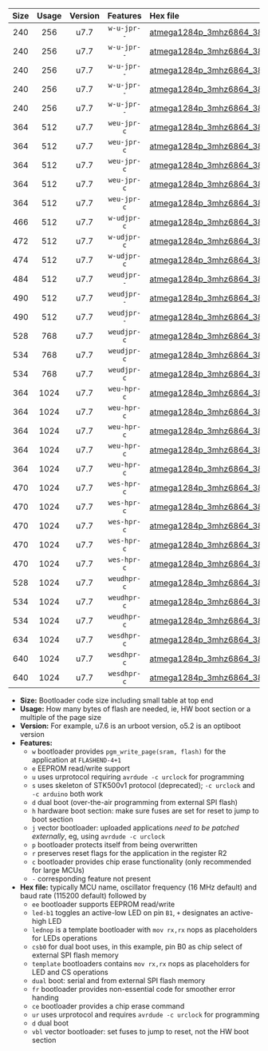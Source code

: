 |Size|Usage|Version|Features|Hex file|
|:-:|:-:|:-:|:-:|:--|
|240|256|u7.7|`w-u-jpr--`|[atmega1284p_3mhz6864_38400bps_led+b5_ur_vbl.hex](https://raw.githubusercontent.com/stefanrueger/urboot/main/bootloaders/atmega1284p/fcpu_3mhz6864/38400_bps/atmega1284p_3mhz6864_38400bps_led+b5_ur_vbl.hex)|
|240|256|u7.7|`w-u-jpr--`|[atmega1284p_3mhz6864_38400bps_led+b7_ur_vbl.hex](https://raw.githubusercontent.com/stefanrueger/urboot/main/bootloaders/atmega1284p/fcpu_3mhz6864/38400_bps/atmega1284p_3mhz6864_38400bps_led+b7_ur_vbl.hex)|
|240|256|u7.7|`w-u-jpr--`|[atmega1284p_3mhz6864_38400bps_led+c7_ur_vbl.hex](https://raw.githubusercontent.com/stefanrueger/urboot/main/bootloaders/atmega1284p/fcpu_3mhz6864/38400_bps/atmega1284p_3mhz6864_38400bps_led+c7_ur_vbl.hex)|
|240|256|u7.7|`w-u-jpr--`|[atmega1284p_3mhz6864_38400bps_led+d7_ur_vbl.hex](https://raw.githubusercontent.com/stefanrueger/urboot/main/bootloaders/atmega1284p/fcpu_3mhz6864/38400_bps/atmega1284p_3mhz6864_38400bps_led+d7_ur_vbl.hex)|
|240|256|u7.7|`w-u-jpr--`|[atmega1284p_3mhz6864_38400bps_lednop_ur_vbl.hex](https://raw.githubusercontent.com/stefanrueger/urboot/main/bootloaders/atmega1284p/fcpu_3mhz6864/38400_bps/atmega1284p_3mhz6864_38400bps_lednop_ur_vbl.hex)|
|364|512|u7.7|`weu-jpr-c`|[atmega1284p_3mhz6864_38400bps_ee_led+b5_fr_ce_ur_vbl.hex](https://raw.githubusercontent.com/stefanrueger/urboot/main/bootloaders/atmega1284p/fcpu_3mhz6864/38400_bps/atmega1284p_3mhz6864_38400bps_ee_led+b5_fr_ce_ur_vbl.hex)|
|364|512|u7.7|`weu-jpr-c`|[atmega1284p_3mhz6864_38400bps_ee_led+b7_fr_ce_ur_vbl.hex](https://raw.githubusercontent.com/stefanrueger/urboot/main/bootloaders/atmega1284p/fcpu_3mhz6864/38400_bps/atmega1284p_3mhz6864_38400bps_ee_led+b7_fr_ce_ur_vbl.hex)|
|364|512|u7.7|`weu-jpr-c`|[atmega1284p_3mhz6864_38400bps_ee_led+c7_fr_ce_ur_vbl.hex](https://raw.githubusercontent.com/stefanrueger/urboot/main/bootloaders/atmega1284p/fcpu_3mhz6864/38400_bps/atmega1284p_3mhz6864_38400bps_ee_led+c7_fr_ce_ur_vbl.hex)|
|364|512|u7.7|`weu-jpr-c`|[atmega1284p_3mhz6864_38400bps_ee_led+d7_fr_ce_ur_vbl.hex](https://raw.githubusercontent.com/stefanrueger/urboot/main/bootloaders/atmega1284p/fcpu_3mhz6864/38400_bps/atmega1284p_3mhz6864_38400bps_ee_led+d7_fr_ce_ur_vbl.hex)|
|364|512|u7.7|`weu-jpr-c`|[atmega1284p_3mhz6864_38400bps_ee_lednop_fr_ce_ur_vbl.hex](https://raw.githubusercontent.com/stefanrueger/urboot/main/bootloaders/atmega1284p/fcpu_3mhz6864/38400_bps/atmega1284p_3mhz6864_38400bps_ee_lednop_fr_ce_ur_vbl.hex)|
|466|512|u7.7|`w-udjpr-c`|[atmega1284p_3mhz6864_38400bps_led+c7_csb3_dual_fr_ce_ur_vbl.hex](https://raw.githubusercontent.com/stefanrueger/urboot/main/bootloaders/atmega1284p/fcpu_3mhz6864/38400_bps/atmega1284p_3mhz6864_38400bps_led+c7_csb3_dual_fr_ce_ur_vbl.hex)|
|472|512|u7.7|`w-udjpr-c`|[atmega1284p_3mhz6864_38400bps_led+d7_csc7_dual_fr_ce_ur_vbl.hex](https://raw.githubusercontent.com/stefanrueger/urboot/main/bootloaders/atmega1284p/fcpu_3mhz6864/38400_bps/atmega1284p_3mhz6864_38400bps_led+d7_csc7_dual_fr_ce_ur_vbl.hex)|
|474|512|u7.7|`w-udjpr-c`|[atmega1284p_3mhz6864_38400bps_template_dual_fr_ce_ur_vbl.hex](https://raw.githubusercontent.com/stefanrueger/urboot/main/bootloaders/atmega1284p/fcpu_3mhz6864/38400_bps/atmega1284p_3mhz6864_38400bps_template_dual_fr_ce_ur_vbl.hex)|
|484|512|u7.7|`weudjpr--`|[atmega1284p_3mhz6864_38400bps_ee_led+c7_csb3_dual_fr_ur_vbl.hex](https://raw.githubusercontent.com/stefanrueger/urboot/main/bootloaders/atmega1284p/fcpu_3mhz6864/38400_bps/atmega1284p_3mhz6864_38400bps_ee_led+c7_csb3_dual_fr_ur_vbl.hex)|
|490|512|u7.7|`weudjpr--`|[atmega1284p_3mhz6864_38400bps_ee_led+d7_csc7_dual_fr_ur_vbl.hex](https://raw.githubusercontent.com/stefanrueger/urboot/main/bootloaders/atmega1284p/fcpu_3mhz6864/38400_bps/atmega1284p_3mhz6864_38400bps_ee_led+d7_csc7_dual_fr_ur_vbl.hex)|
|490|512|u7.7|`weudjpr--`|[atmega1284p_3mhz6864_38400bps_ee_template_dual_fr_ur_vbl.hex](https://raw.githubusercontent.com/stefanrueger/urboot/main/bootloaders/atmega1284p/fcpu_3mhz6864/38400_bps/atmega1284p_3mhz6864_38400bps_ee_template_dual_fr_ur_vbl.hex)|
|528|768|u7.7|`weudjpr-c`|[atmega1284p_3mhz6864_38400bps_ee_led+c7_csb3_dual_fr_ce_ur_vbl.hex](https://raw.githubusercontent.com/stefanrueger/urboot/main/bootloaders/atmega1284p/fcpu_3mhz6864/38400_bps/atmega1284p_3mhz6864_38400bps_ee_led+c7_csb3_dual_fr_ce_ur_vbl.hex)|
|534|768|u7.7|`weudjpr-c`|[atmega1284p_3mhz6864_38400bps_ee_led+d7_csc7_dual_fr_ce_ur_vbl.hex](https://raw.githubusercontent.com/stefanrueger/urboot/main/bootloaders/atmega1284p/fcpu_3mhz6864/38400_bps/atmega1284p_3mhz6864_38400bps_ee_led+d7_csc7_dual_fr_ce_ur_vbl.hex)|
|534|768|u7.7|`weudjpr-c`|[atmega1284p_3mhz6864_38400bps_ee_template_dual_fr_ce_ur_vbl.hex](https://raw.githubusercontent.com/stefanrueger/urboot/main/bootloaders/atmega1284p/fcpu_3mhz6864/38400_bps/atmega1284p_3mhz6864_38400bps_ee_template_dual_fr_ce_ur_vbl.hex)|
|364|1024|u7.7|`weu-hpr-c`|[atmega1284p_3mhz6864_38400bps_ee_led+b5_fr_ce_ur.hex](https://raw.githubusercontent.com/stefanrueger/urboot/main/bootloaders/atmega1284p/fcpu_3mhz6864/38400_bps/atmega1284p_3mhz6864_38400bps_ee_led+b5_fr_ce_ur.hex)|
|364|1024|u7.7|`weu-hpr-c`|[atmega1284p_3mhz6864_38400bps_ee_led+b7_fr_ce_ur.hex](https://raw.githubusercontent.com/stefanrueger/urboot/main/bootloaders/atmega1284p/fcpu_3mhz6864/38400_bps/atmega1284p_3mhz6864_38400bps_ee_led+b7_fr_ce_ur.hex)|
|364|1024|u7.7|`weu-hpr-c`|[atmega1284p_3mhz6864_38400bps_ee_led+c7_fr_ce_ur.hex](https://raw.githubusercontent.com/stefanrueger/urboot/main/bootloaders/atmega1284p/fcpu_3mhz6864/38400_bps/atmega1284p_3mhz6864_38400bps_ee_led+c7_fr_ce_ur.hex)|
|364|1024|u7.7|`weu-hpr-c`|[atmega1284p_3mhz6864_38400bps_ee_led+d7_fr_ce_ur.hex](https://raw.githubusercontent.com/stefanrueger/urboot/main/bootloaders/atmega1284p/fcpu_3mhz6864/38400_bps/atmega1284p_3mhz6864_38400bps_ee_led+d7_fr_ce_ur.hex)|
|364|1024|u7.7|`weu-hpr-c`|[atmega1284p_3mhz6864_38400bps_ee_lednop_fr_ce_ur.hex](https://raw.githubusercontent.com/stefanrueger/urboot/main/bootloaders/atmega1284p/fcpu_3mhz6864/38400_bps/atmega1284p_3mhz6864_38400bps_ee_lednop_fr_ce_ur.hex)|
|470|1024|u7.7|`wes-hpr-c`|[atmega1284p_3mhz6864_38400bps_ee_led+b5_fr_ce.hex](https://raw.githubusercontent.com/stefanrueger/urboot/main/bootloaders/atmega1284p/fcpu_3mhz6864/38400_bps/atmega1284p_3mhz6864_38400bps_ee_led+b5_fr_ce.hex)|
|470|1024|u7.7|`wes-hpr-c`|[atmega1284p_3mhz6864_38400bps_ee_led+b7_fr_ce.hex](https://raw.githubusercontent.com/stefanrueger/urboot/main/bootloaders/atmega1284p/fcpu_3mhz6864/38400_bps/atmega1284p_3mhz6864_38400bps_ee_led+b7_fr_ce.hex)|
|470|1024|u7.7|`wes-hpr-c`|[atmega1284p_3mhz6864_38400bps_ee_led+c7_fr_ce.hex](https://raw.githubusercontent.com/stefanrueger/urboot/main/bootloaders/atmega1284p/fcpu_3mhz6864/38400_bps/atmega1284p_3mhz6864_38400bps_ee_led+c7_fr_ce.hex)|
|470|1024|u7.7|`wes-hpr-c`|[atmega1284p_3mhz6864_38400bps_ee_led+d7_fr_ce.hex](https://raw.githubusercontent.com/stefanrueger/urboot/main/bootloaders/atmega1284p/fcpu_3mhz6864/38400_bps/atmega1284p_3mhz6864_38400bps_ee_led+d7_fr_ce.hex)|
|470|1024|u7.7|`wes-hpr-c`|[atmega1284p_3mhz6864_38400bps_ee_lednop_fr_ce.hex](https://raw.githubusercontent.com/stefanrueger/urboot/main/bootloaders/atmega1284p/fcpu_3mhz6864/38400_bps/atmega1284p_3mhz6864_38400bps_ee_lednop_fr_ce.hex)|
|528|1024|u7.7|`weudhpr-c`|[atmega1284p_3mhz6864_38400bps_ee_led+c7_csb3_dual_fr_ce_ur.hex](https://raw.githubusercontent.com/stefanrueger/urboot/main/bootloaders/atmega1284p/fcpu_3mhz6864/38400_bps/atmega1284p_3mhz6864_38400bps_ee_led+c7_csb3_dual_fr_ce_ur.hex)|
|534|1024|u7.7|`weudhpr-c`|[atmega1284p_3mhz6864_38400bps_ee_led+d7_csc7_dual_fr_ce_ur.hex](https://raw.githubusercontent.com/stefanrueger/urboot/main/bootloaders/atmega1284p/fcpu_3mhz6864/38400_bps/atmega1284p_3mhz6864_38400bps_ee_led+d7_csc7_dual_fr_ce_ur.hex)|
|534|1024|u7.7|`weudhpr-c`|[atmega1284p_3mhz6864_38400bps_ee_template_dual_fr_ce_ur.hex](https://raw.githubusercontent.com/stefanrueger/urboot/main/bootloaders/atmega1284p/fcpu_3mhz6864/38400_bps/atmega1284p_3mhz6864_38400bps_ee_template_dual_fr_ce_ur.hex)|
|634|1024|u7.7|`wesdhpr-c`|[atmega1284p_3mhz6864_38400bps_ee_led+c7_csb3_dual_fr_ce.hex](https://raw.githubusercontent.com/stefanrueger/urboot/main/bootloaders/atmega1284p/fcpu_3mhz6864/38400_bps/atmega1284p_3mhz6864_38400bps_ee_led+c7_csb3_dual_fr_ce.hex)|
|640|1024|u7.7|`wesdhpr-c`|[atmega1284p_3mhz6864_38400bps_ee_led+d7_csc7_dual_fr_ce.hex](https://raw.githubusercontent.com/stefanrueger/urboot/main/bootloaders/atmega1284p/fcpu_3mhz6864/38400_bps/atmega1284p_3mhz6864_38400bps_ee_led+d7_csc7_dual_fr_ce.hex)|
|640|1024|u7.7|`wesdhpr-c`|[atmega1284p_3mhz6864_38400bps_ee_template_dual_fr_ce.hex](https://raw.githubusercontent.com/stefanrueger/urboot/main/bootloaders/atmega1284p/fcpu_3mhz6864/38400_bps/atmega1284p_3mhz6864_38400bps_ee_template_dual_fr_ce.hex)|

- **Size:** Bootloader code size including small table at top end
- **Usage:** How many bytes of flash are needed, ie, HW boot section or a multiple of the page size
- **Version:** For example, u7.6 is an urboot version, o5.2 is an optiboot version
- **Features:**
  + `w` bootloader provides `pgm_write_page(sram, flash)` for the application at `FLASHEND-4+1`
  + `e` EEPROM read/write support
  + `u` uses urprotocol requiring `avrdude -c urclock` for programming
  + `s` uses skeleton of STK500v1 protocol (deprecated); `-c urclock` and `-c arduino` both work
  + `d` dual boot (over-the-air programming from external SPI flash)
  + `h` hardware boot section: make sure fuses are set for reset to jump to boot section
  + `j` vector bootloader: uploaded applications *need to be patched externally*, eg, using `avrdude -c urclock`
  + `p` bootloader protects itself from being overwritten
  + `r` preserves reset flags for the application in the register R2
  + `c` bootloader provides chip erase functionality (only recommended for large MCUs)
  + `-` corresponding feature not present
- **Hex file:** typically MCU name, oscillator frequency (16 MHz default) and baud rate (115200 default) followed by
  + `ee` bootloader supports EEPROM read/write
  + `led-b1` toggles an active-low LED on pin `B1`, `+` designates an active-high LED
  + `lednop` is a template bootloader with `mov rx,rx` nops as placeholders for LEDs operations
  + `csb0` for dual boot uses, in this example, pin B0 as chip select of external SPI flash memory
  + `template` bootloaders contains `mov rx,rx` nops as placeholders for LED and CS operations
  + `dual` boot: serial and from external SPI flash memory
  + `fr` bootloader provides non-essential code for smoother error handing
  + `ce` bootloader provides a chip erase command
  + `ur` uses urprotocol and requires `avrdude -c urclock` for programming
  + `d` dual boot
  + `vbl` vector bootloader: set fuses to jump to reset, not the HW boot section
